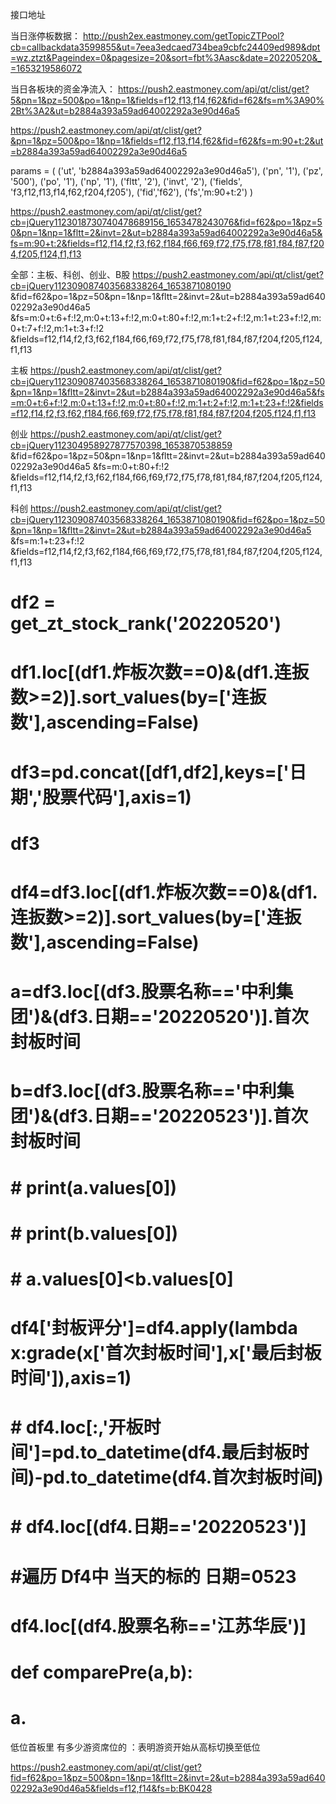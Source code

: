 接口地址


当日涨停板数据：
http://push2ex.eastmoney.com/getTopicZTPool?cb=callbackdata3599855&ut=7eea3edcaed734bea9cbfc24409ed989&dpt=wz.ztzt&Pageindex=0&pagesize=20&sort=fbt%3Aasc&date=20220520&_=1653219586072

当日各板块的资金净流入：
https://push2.eastmoney.com/api/qt/clist/get?5&pn=1&pz=500&po=1&np=1&fields=f12,f13,f14,f62&fid=f62&fs=m%3A90%2Bt%3A2&ut=b2884a393a59ad64002292a3e90d46a5

https://push2.eastmoney.com/api/qt/clist/get?&pn=1&pz=500&po=1&np=1&fields=f12,f13,f14,f62&fid=f62&fs=m:90+t:2&ut=b2884a393a59ad64002292a3e90d46a5

params = (
        ('ut', 'b2884a393a59ad64002292a3e90d46a5'),
        ('pn', '1'),
        ('pz', '500'),
        ('po', '1'),
        ('np', '1'),
        ('fltt', '2'),
        ('invt', '2'),
        ('fields', 'f3,f12,f13,f14,f62,f204,f205'),
        ('fid','f62'),
        ('fs','m:90+t:2')
    )


https://push2.eastmoney.com/api/qt/clist/get?cb=jQuery1123018730740478689156_1653478243076&fid=f62&po=1&pz=50&pn=1&np=1&fltt=2&invt=2&ut=b2884a393a59ad64002292a3e90d46a5&fs=m:90+t:2&fields=f12,f14,f2,f3,f62,f184,f66,f69,f72,f75,f78,f81,f84,f87,f204,f205,f124,f1,f13



全部：主板、科创、创业、B股
https://push2.eastmoney.com/api/qt/clist/get?cb=jQuery112309087403568338264_1653871080190
&fid=f62&po=1&pz=50&pn=1&np=1&fltt=2&invt=2&ut=b2884a393a59ad64002292a3e90d46a5
&fs=m:0+t:6+f:!2,m:0+t:13+f:!2,m:0+t:80+f:!2,m:1+t:2+f:!2,m:1+t:23+f:!2,m:0+t:7+f:!2,m:1+t:3+f:!2
&fields=f12,f14,f2,f3,f62,f184,f66,f69,f72,f75,f78,f81,f84,f87,f204,f205,f124,f1,f13

主板
https://push2.eastmoney.com/api/qt/clist/get?cb=jQuery112309087403568338264_1653871080190&fid=f62&po=1&pz=50&pn=1&np=1&fltt=2&invt=2&ut=b2884a393a59ad64002292a3e90d46a5&fs=m:0+t:6+f:!2,m:0+t:13+f:!2,m:0+t:80+f:!2,m:1+t:2+f:!2,m:1+t:23+f:!2&fields=f12,f14,f2,f3,f62,f184,f66,f69,f72,f75,f78,f81,f84,f87,f204,f205,f124,f1,f13

创业
https://push2.eastmoney.com/api/qt/clist/get?cb=jQuery112304958927877570398_1653870538859
&fid=f62&po=1&pz=50&pn=1&np=1&fltt=2&invt=2&ut=b2884a393a59ad64002292a3e90d46a5
&fs=m:0+t:80+f:!2
&fields=f12,f14,f2,f3,f62,f184,f66,f69,f72,f75,f78,f81,f84,f87,f204,f205,f124,f1,f13

科创
https://push2.eastmoney.com/api/qt/clist/get?cb=jQuery112309087403568338264_1653871080190&fid=f62&po=1&pz=50&pn=1&np=1&fltt=2&invt=2&ut=b2884a393a59ad64002292a3e90d46a5
&fs=m:1+t:23+f:!2
&fields=f12,f14,f2,f3,f62,f184,f66,f69,f72,f75,f78,f81,f84,f87,f204,f205,f124,f1,f13


# df2 = get_zt_stock_rank('20220520')
# df1.loc[(df1.炸板次数==0)&(df1.连扳数>=2)].sort_values(by=['连扳数'],ascending=False)

# df3=pd.concat([df1,df2],keys=['日期','股票代码'],axis=1)
# df3

# df4=df3.loc[(df1.炸板次数==0)&(df1.连扳数>=2)].sort_values(by=['连扳数'],ascending=False)
# a=df3.loc[(df3.股票名称=='中利集团')&(df3.日期=='20220520')].首次封板时间
# b=df3.loc[(df3.股票名称=='中利集团')&(df3.日期=='20220523')].首次封板时间
# # print(a.values[0])
# # print(b.values[0])
# # a.values[0]<b.values[0]
# df4['封板评分']=df4.apply(lambda x:grade(x['首次封板时间'],x['最后封板时间']),axis=1)
# # df4.loc[:,'开板时间']=pd.to_datetime(df4.最后封板时间)-pd.to_datetime(df4.首次封板时间)
# # df4.loc[(df4.日期=='20220523')]
# #遍历 Df4中 当天的标的 日期=0523

# df4.loc[(df4.股票名称=='江苏华辰')]
# def comparePre(a,b):
#     a.

低位首板里 有多少游资席位的 ：表明游资开始从高标切换至低位




https://push2.eastmoney.com/api/qt/clist/get?fid=f62&po=1&pz=500&pn=1&np=1&fltt=2&invt=2&ut=b2884a393a59ad64002292a3e90d46a5&fields=f12,f14&fs=b:BK0428